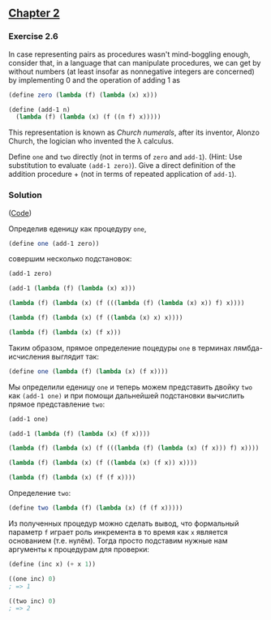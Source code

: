 ## [Chapter 2](../index.md#2-Building-Abstractions-with-Data)

### Exercise 2.6

In case representing pairs as procedures wasn't mind-boggling enough, consider that, in a language that can manipulate procedures, we can get by without numbers (at least insofar as nonnegative integers are concerned) by implementing 0 and the operation of adding 1 as

```scheme
(define zero (lambda (f) (lambda (x) x)))

(define (add-1 n)
  (lambda (f) (lambda (x) (f ((n f) x)))))
```

This representation is known as _Church numerals_, after its inventor, Alonzo Church, the logician who invented the λ calculus.

Define `one` and `two` directly (not in terms of `zero` and `add-1`). (Hint: Use substitution to evaluate `(add-1 zero)`). Give a direct definition of the addition procedure + (not in terms of repeated application of `add-1`).

### Solution

([Code](../../src/Chapter%202/Exercise%202.06.scm))

Определив еденицу как процедуру `one`,

```scheme
(define one (add-1 zero))
```
совершим несколько подстановок:

```scheme
(add-1 zero)

(add-1 (lambda (f) (lambda (x) x)))

(lambda (f) (lambda (x) (f (((lambda (f) (lambda (x) x)) f) x))))

(lambda (f) (lambda (x) (f ((lambda (x) x) x))))

(lambda (f) (lambda (x) (f x)))
```

Таким образом, прямое определение поцедуры `one` в терминах лямбда-исчисления выглядит так:

```scheme
(define one (lambda (f) (lambda (x) (f x))))
```

Мы определили еденицу `one` и теперь можем представить двойку `two` как `(add-1 one)` и при помощи дальнейшей подстановки вычислить прямое представление `two`:

```scheme
(add-1 one)

(add-1 (lambda (f) (lambda (x) (f x))))

(lambda (f) (lambda (x) (f (((lambda (f) (lambda (x) (f x))) f) x))))

(lambda (f) (lambda (x) (f ((lambda (x) (f x)) x))))

(lambda (f) (lambda (x) (f (f x))))
```

Определение `two`:

```scheme
(define two (lambda (f) (lambda (x) (f (f x)))))
```

Из полученных процедур можно сделать вывод, что формальный параметр `f` играет роль инкремента в то время как `x` является основанием (т.е. нулём). Тогда просто подставим нужные нам аргументы к процедурам для проверки:

```scheme
(define (inc x) (+ x 1))

((one inc) 0)
; => 1

((two inc) 0)
; => 2
```

